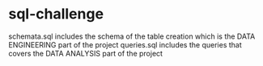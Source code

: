 # sql-challenge
schemata.sql includes the schema of the table creation which is the DATA ENGINEERING part of the project
queries.sql includes the queries that covers the DATA ANALYSIS part of the project
